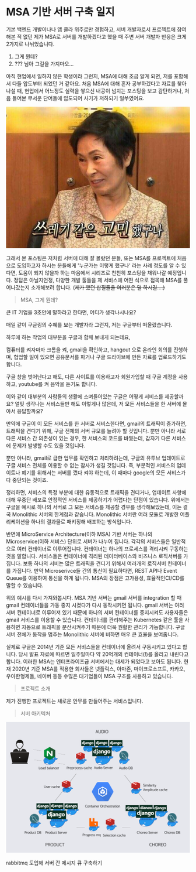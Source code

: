 # MSA 기반 서버 구축 일지

기본 백엔드 개발이나나 앱 클라 위주로만 경험하고, 서버 개발자로서 프로젝트에 참여해본 적 없던 제가 MSA로 서버를 개발하겠다고 했을 때 주변 서버 개발자 반응은 크게 2가지로 나뉘었습니다.

1. 그게 뭔데?
2. ??? 님아 그길을 가지마오...

아직 현업에서 일하지 않은 학생이라 그런지, MSA에 대해 조금 알게 되면, 저를 포함해서 다들 압도부터 되었던 거 같아요. 처음 MSA에 대해 혼자 공부하겠다고 자료를 찾아나설 때, 현업에서 어느정도 실력을 쌓으신 내공이 넘치는 포스팅을 보고 감탄하거나, 처음 들어본 무서운 단어들에 압도되어 사기가 저하되기 일쑤였어요.

![Untitled.png](Untitled.png?raw=true)

그래서 본 포스팅은 저처럼 서버에 대해 잘 몰랐던 분들, 또는 MSA를 프로젝트에 처음으로 도입하고자 하시는 분들에게 '누군가는 이렇게 했구나' 라는 사례 정도를 알 수 있다면, 도움이 되지 않을까 하는 마음에서 시리즈로 천천히 포스팅을 채워나갈 예정입니다. 정답은 아닐지언정, 다양한 개발 툴들을 제 서비스에 어떤 식으로 접목해 MSA를 풀어나갔는지 소개해보려 합니다. (~~제가 했던 삽질들을 여러분은 덜 하시길....)~~

> MSA, 그게 뭔데?

큰 IT 기업을 3초안에 말하라고 한다면, 어디가 생각나시나요?

매일 같이 구글링의 수혜를 보는 개발자라 그런지, 저는 구글부터 떠올랐습니다.

하루에 하는 작업의 대부분을 구글과 함께 보내게 되는데요,

컴퓨터를 켜자마자 크롬을 켜, gmail을 확인하고, hangout 으로 온라인 회의를 진행하며, 협업할 일이 있으면 공유문서를 파거나 구글 드라이브에 만든 자료를 업로드하기도 합니다.

구글 창을 벗어난다고 해도, 다른 사이트를 이용하고자 회원가입할 때 구글 계정을 사용하고, youtube를 켜 음악을 듣기도 합니다.

이와 같이 대부분의 사람들의 생활에 스며들어있는 구글은 어떻게 서비스를 제공할까요? 얼핏 생각나는 서비스들만 해도 이렇게나 많은데, 저 모든 서비스들을 한 서버에 몰아서 응답할까요?

만약에 구글이 이 모든 서비스를 한 서버로 서비스한다면, gmail의 트래픽이 증가하면, 트래픽을 견디기 위해, 구글 전체의 서버 규모를 늘려야 할 것입니다. 뿐만 아니라 서로 다른 서비스 간 의존성이 있는 경우, 한 서비스의 코드를 바꿨는데, 갑자기 다른 서비스에 문제가 발생할 수도 있을 것입니다.

뿐만 아니라, gmail로 급한 업무를 확인하고 처리하려는데, 구글의 유투브 업데이트로 구글 서비스 전체를 이용할 수 없는 참사가 생길 것입니다. 즉, 부분적인 서비스의 업데이트나 폐기를 위해서는 서버를 껐다 켜야 하는데, 이 때마다 google의 모든 서비스가 다 중단되는 것이죠.

정리하면, 서비스의 특정 부분에 대한 유동적으로 트래픽을 견디거나, 업데이트 사항에 대해 무중단 배포로 안정적인 서비스를 제공하기가 어렵다는 단점이 있습니다. 위에서는 구글을 예시로 하나의 서버로 그 모든 서비스를 제공할 경우를 생각해보았는데, 이는 결국 Monolithic 서버의 한계점과 같습니다. Monolithic 서버란 여러 모듈로 개발한 어플리케이션을 하나의 결과물로 패키징해 배포하는 방식입니다. 

반면에 MicroService Architecture(이하 MSA) 기반 서버는 하나의 Microservice(이하 서비스) 단위로 서버가 나누어 집니다. 각각의 서비스들은 일반적으로 여러 컨테이너로 이루어집니다. 컨테이너는 하나의 프로세스를 격리시켜 구동하는 것을 말합니다. 서비스들은 컨테이너에 격리된 데이터베이스와 비즈니스 로직서버를 가집니다. 보통 하나의 서비는 많은 트래픽을 견디기 위해서 여러개의 로직서버 컨테이너를 가집니다. 만약 Microserivce들 간의 통신이 필요하다면, REST API나 Event Queue를 이용하여 통신을 하게 됩니다. MSA의 장점은 고가용성, 효율적인CI/CD를 말할 수 있습니다. 

위의 예시를 다시 가져와봅시다. MSA 기반 서버는 gmail 서버를 integration 할 때 gmail 컨테이너들을 가동 중지 시켰다가 다시 동작시키면 됩니다. gmail 서버는 여러 서버 컨테이너로 이루어져 있기 때문에 하나의 서버 컨테이너를 중지시켜도 사용자들은 gmail 서비스를 이용할 수 있습니다. 컨테이너를 관리해주는 Kubernetes 같은 툴을 사용하면 자동으로 트래픽을 분산시켜주기 때문에 더욱 원활한 관리가 가능합니다. 구글 서버 전체가 동작을 멈추는 Monolithic 서버에 비하면 매우 큰 효율을 보여줍니다.

실제로 구글은 2014년 기준 모든 서비스들을 컨테이너에 올려서 구동시키고 있다고 합니다. 당시 발표 자료에 따르면 일주일마다 약 20억개의 컨테이너(!)를 올리고 내린다고 합니다. 이러한 MSA는 엔터프라이즈급 서버에서는 대세가 되었다고 보아도 됩니다. 현재 2020년 기준 MSA를 적용한 회사들은 넷플릭스, 아마존, 마이크로소프트, 카카오, 우아한형제들, 네이버 등등 수많은 대기업들이 MSA 구조를 사용하고 있습니다.

> 프로젝트 소개

제가 진행한 프로젝트는 새로운 안무를 만들어주는 서비스입니다. 

> 서버 아키텍처

![service_architecture.png](service_architecture.png?raw=true)

> 

rabbitmq 도입해 서버 간 메시지 큐 구축하기